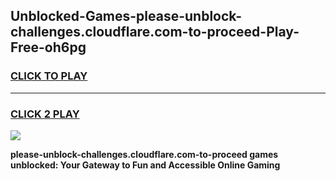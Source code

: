
## Unblocked-Games-please-unblock-challenges.cloudflare.com-to-proceed-Play-Free-oh6pg
<h3>
<a href="https://premium76.site?title=please-unblock-challenges.cloudflare.com-to-proceed&ref=23A">CLICK TO PLAY</a></h3>
<hr>

<h3>
<a href="https://premium76.site?title=please-unblock-challenges.cloudflare.com-to-proceed&ref=23A">CLICK 2 PLAY</a>
  
</h3>

<a href="https://premium76.site?title=please-unblock-challenges.cloudflare.com-to-proceed&ref=23A"><img src="https://clearcache.store/games.png"></a>


**please-unblock-challenges.cloudflare.com-to-proceed games unblocked: Your Gateway to Fun and Accessible Online Gaming**

